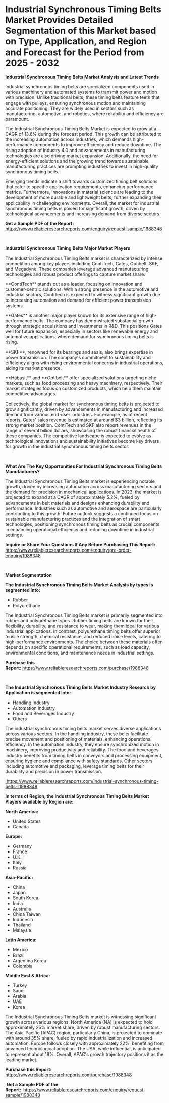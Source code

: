 <p><h1>Industrial Synchronous Timing Belts Market Provides Detailed Segmentation of this Market based on Type, Application, and Region and Forecast for the Period from 2025 - 2032</h1></p><p><strong>Industrial Synchronous Timing Belts Market Analysis and Latest Trends</strong></p>
<p><p>Industrial synchronous timing belts are specialized components used in various machinery and automated systems to transmit power and motion with precision. Unlike traditional belts, these timing belts feature teeth that engage with pulleys, ensuring synchronous motion and maintaining accurate positioning. They are widely used in sectors such as manufacturing, automotive, and robotics, where reliability and efficiency are paramount.</p><p>The Industrial Synchronous Timing Belts Market is expected to grow at a CAGR of 13.6% during the forecast period. This growth can be attributed to the increasing automation across industries, which demands high-performance components to improve efficiency and reduce downtime. The rising adoption of Industry 4.0 and advancements in manufacturing technologies are also driving market expansion. Additionally, the need for energy-efficient solutions and the growing trend towards sustainable manufacturing practices are prompting industries to invest in high-quality synchronous timing belts. </p><p>Emerging trends indicate a shift towards customized timing belt solutions that cater to specific application requirements, enhancing performance metrics. Furthermore, innovations in material science are leading to the development of more durable and lightweight belts, further expanding their applicability in challenging environments. Overall, the market for industrial synchronous timing belts is poised for significant growth, driven by technological advancements and increasing demand from diverse sectors.</p></p>
<p><strong>Get a Sample PDF of the Report:&nbsp;</strong> <a href="https://www.reliableresearchreports.com/enquiry/request-sample/1988348?utm_campaign=31&utm_medium=2&utm_source=Github&utm_content=ia&utm_term=12042025&utm_id=industrial-synchronous-timing-belts">https://www.reliableresearchreports.com/enquiry/request-sample/1988348</a></p>
<p>&nbsp;</p>
<p><strong>Industrial Synchronous Timing Belts Major Market Players</strong></p>
<p><p>The Industrial Synchronous Timing Belts market is characterized by intense competition among key players including ContiTech, Gates, Optibelt, SKF, and Megadyne. These companies leverage advanced manufacturing technologies and robust product offerings to capture market share.</p><p>**ContiTech** stands out as a leader, focusing on innovation and customer-centric solutions. With a strong presence in the automotive and industrial sectors, ContiTech is expected to witness significant growth due to increasing automation and demand for efficient power transmission systems. </p><p>**Gates** is another major player known for its extensive range of high-performance belts. The company has demonstrated substantial growth through strategic acquisitions and investments in R&D. This positions Gates well for future expansion, especially in sectors like renewable energy and automotive applications, where demand for synchronous timing belts is rising.</p><p>**SKF**, renowned for its bearings and seals, also brings expertise in power transmission. The company's commitment to sustainability and efficiency aligns with rising environmental concerns in industrial operations, aiding its market presence.</p><p>**Habasit** and **Optibelt** offer specialized solutions targeting niche markets, such as food processing and heavy machinery, respectively. Their market strategies focus on customized products, which help them maintain competitive advantages.</p><p>Collectively, the global market for synchronous timing belts is projected to grow significantly, driven by advancements in manufacturing and increased demand from various end-user industries. For example, as of recent reports, Gates' sales revenue is estimated at around $3 billion, reflecting its strong market position. ContiTech and SKF also report revenues in the range of several billion dollars, showcasing the robust financial health of these companies. The competitive landscape is expected to evolve as technological innovations and sustainability initiatives become key drivers for growth in the industrial synchronous timing belts sector.</p></p>
<p>&nbsp;</p>
<p><strong>What Are The Key Opportunities For Industrial Synchronous Timing Belts Manufacturers?</strong></p>
<p><p>The Industrial Synchronous Timing Belts market is experiencing notable growth, driven by increasing automation across manufacturing sectors and the demand for precision in mechanical applications. In 2023, the market is projected to expand at a CAGR of approximately 5.2%, fueled by advancements in belt materials and designs enhancing durability and performance. Industries such as automotive and aerospace are particularly contributing to this growth. Future outlook suggests a continued focus on sustainable manufacturing practices and the integration of smart technologies, positioning synchronous timing belts as crucial components in enhancing operational efficiency and reducing downtime in industrial settings.</p></p>
<p><strong>Inquire or Share Your Questions If Any Before Purchasing This Report:</strong> <a href="https://www.reliableresearchreports.com/enquiry/pre-order-enquiry/1988348?utm_campaign=31&utm_medium=2&utm_source=Github&utm_content=ia&utm_term=12042025&utm_id=industrial-synchronous-timing-belts">https://www.reliableresearchreports.com/enquiry/pre-order-enquiry/1988348</a></p>
<p>&nbsp;</p>
<p><strong>Market Segmentation</strong></p>
<p><strong>The Industrial Synchronous Timing Belts Market Analysis by types is segmented into:</strong></p>
<p><ul><li>Rubber</li><li>Polyurethane</li></ul></p>
<p><p>The Industrial Synchronous Timing Belts market is primarily segmented into rubber and polyurethane types. Rubber timing belts are known for their flexibility, durability, and resistance to wear, making them ideal for various industrial applications. In contrast, polyurethane timing belts offer superior tensile strength, chemical resistance, and reduced noise levels, catering to high-performance environments. The choice between these materials often depends on specific operational requirements, such as load capacity, environmental conditions, and maintenance needs in industrial settings.</p></p>
<p><strong>Purchase this Report:&nbsp;</strong><a href="https://www.reliableresearchreports.com/purchase/1988348?utm_campaign=31&utm_medium=2&utm_source=Github&utm_content=ia&utm_term=12042025&utm_id=industrial-synchronous-timing-belts">https://www.reliableresearchreports.com/purchase/1988348</a></p>
<p>&nbsp;</p>
<p><strong>The Industrial Synchronous Timing Belts Market Industry Research by Application is segmented into:</strong></p>
<p><ul><li>Handling Industry</li><li>Automation Industry</li><li>Food and Beverages Industry</li><li>Others</li></ul></p>
<p><p>The industrial synchronous timing belts market serves diverse applications across various sectors. In the handling industry, these belts facilitate precise movement and positioning of materials, enhancing operational efficiency. In the automation industry, they ensure synchronized motion in machinery, improving productivity and reliability. The food and beverages industry benefits from timing belts in conveyors and processing equipment, ensuring hygiene and compliance with safety standards. Other sectors, including automotive and packaging, leverage timing belts for their durability and precision in power transmission.</p></p>
<p><a href="https://www.reliableresearchreports.com/industrial-synchronous-timing-belts-r1988348?utm_campaign=31&utm_medium=2&utm_source=Github&utm_content=ia&utm_term=12042025&utm_id=industrial-synchronous-timing-belts">&nbsp;https://www.reliableresearchreports.com/industrial-synchronous-timing-belts-r1988348</a></p>
<p><strong>In terms of Region, the Industrial Synchronous Timing Belts Market Players available by Region are:</strong></p>
<p>
    <p> <strong> North America: </strong>
        <ul>
            <li>United States</li>
            <li>Canada</li>
        </ul>
        </p> 
    <p> <strong> Europe: </strong>
        <ul>
            <li>Germany</li>
            <li>France</li>
            <li>U.K.</li>
            <li>Italy</li>
            <li>Russia</li>
        </ul>
        </p> 
    <p> <strong> Asia-Pacific: </strong>
        <ul>
            <li>China</li>
            <li>Japan</li>
            <li>South Korea</li>
            <li>India</li>
            <li>Australia</li>
            <li>China Taiwan</li>
            <li>Indonesia</li>
            <li>Thailand</li>
            <li>Malaysia</li>
        </ul>
        </p> 
    <p> <strong> Latin America: </strong>
        <ul>
            <li>Mexico</li>
            <li>Brazil</li>
            <li>Argentina Korea</li>
            <li>Colombia</li>
        </ul>
        </p> 
    <p> <strong> Middle East & Africa: </strong>
        <ul>
            <li>Turkey</li>
            <li>Saudi</li>
            <li>Arabia</li>
            <li>UAE</li>
            <li>Korea</li>
        </ul>
    </p>
    </p>
<p><p>The Industrial Synchronous Timing Belts market is witnessing significant growth across various regions. North America (NA) is expected to hold approximately 25% market share, driven by robust manufacturing sectors. The Asia-Pacific (APAC) region, particularly China, is projected to dominate with around 35% share, fueled by rapid industrialization and increased automation. Europe follows closely with approximately 22%, benefiting from advanced technological adoption. The USA, while influential, is anticipated to represent about 18%. Overall, APAC's growth trajectory positions it as the leading market.</p></p>
<p><strong>Purchase this Report: </strong><a href="https://www.reliableresearchreports.com/purchase/1988348?utm_campaign=31&utm_medium=2&utm_source=Github&utm_content=ia&utm_term=12042025&utm_id=industrial-synchronous-timing-belts">https://www.reliableresearchreports.com/purchase/1988348</a></p>
<p>&nbsp;<strong>Get a Sample PDF of the Report:&nbsp;&nbsp;</strong><a href="https://www.reliableresearchreports.com/enquiry/request-sample/1988348?utm_campaign=31&utm_medium=2&utm_source=Github&utm_content=ia&utm_term=12042025&utm_id=industrial-synchronous-timing-belts">https://www.reliableresearchreports.com/enquiry/request-sample/1988348</a></p>
<p><strong></strong></p>
<p><p></p><p></p><p></p></p>